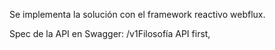 Se implementa la solución con el framework reactivo webflux.

Spec de la API en Swagger: /v1Filosofía API first, 
